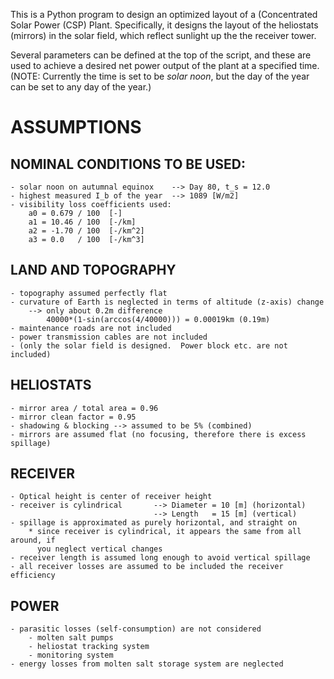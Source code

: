 This is a Python program to design an optimized layout of a (Concentrated Solar
Power (CSP) Plant.  Specifically, it designs the layout of the heliostats
(mirrors) in the solar field, which reflect sunlight up the the receiver tower.

Several parameters can be defined at the top of the script, and these are used
to achieve a desired net power output of the plant at a specified time.
(NOTE: Currently the time is set to be *solar noon*, but the day of the year can
be set to any day of the year.)

# ASSUMPTIONS
## NOMINAL CONDITIONS TO BE USED:
    - solar noon on autumnal equinox    --> Day 80, t_s = 12.0
    - highest measured I_b of the year  --> 1089 [W/m2]
    - visibility loss coefficients used:
        a0 = 0.679 / 100  [-]
        a1 = 10.46 / 100  [-/km]
        a2 = -1.70 / 100  [-/km^2]
        a3 = 0.0   / 100  [-/km^3]

## LAND AND TOPOGRAPHY
    - topography assumed perfectly flat
    - curvature of Earth is neglected in terms of altitude (z-axis) change
        --> only about 0.2m difference
            40000*(1-sin(arccos(4/40000))) = 0.00019km (0.19m)
    - maintenance roads are not included
    - power transmission cables are not included
    - (only the solar field is designed.  Power block etc. are not included)

## HELIOSTATS
    - mirror area / total area = 0.96
    - mirror clean factor = 0.95
    - shadowing & blocking --> assumed to be 5% (combined)
    - mirrors are assumed flat (no focusing, therefore there is excess spillage)

## RECEIVER
    - Optical height is center of receiver height
    - receiver is cylindrical       --> Diameter = 10 [m] (horizontal)
                                    --> Length   = 15 [m] (vertical)
    - spillage is approximated as purely horizontal, and straight on
        * since receiver is cylindrical, it appears the same from all around, if
          you neglect vertical changes
    - receiver length is assumed long enough to avoid vertical spillage
    - all receiver losses are assumed to be included the receiver efficiency

## POWER
    - parasitic losses (self-consumption) are not considered
        - molten salt pumps
        - heliostat tracking system
        - monitoring system
    - energy losses from molten salt storage system are neglected
